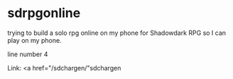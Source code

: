 # sdrpgonline
trying to build a solo rpg online on my phone for Shadowdark RPG so I can play on my phone.

line number 4

Link: <a href="/sdchargen/"sdchargen</a>